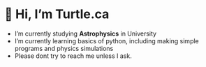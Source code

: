 <h1>👋 Hi, I’m <b>Turtle.ca</b></h1>

- I’m currently studying <b>Astrophysics</b> in University
- I’m currently learning basics of python, including making simple programs and physics simulations
- Please dont try to reach me unless I ask.

<!---
Turtleca/Turtleca is a ✨ special ✨ repository because its `README.md` (this file) appears on your GitHub profile.
You can click the Preview link to take a look at your changes.
--->
